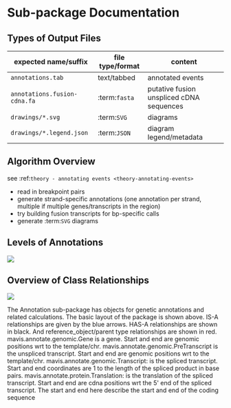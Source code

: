 # Sub-package Documentation


## Types of Output Files

| expected name/suffix           | file type/format | content                                  |
| ------------------------------ | ---------------- | ---------------------------------------- |
| ``annotations.tab``            | text/tabbed      | annotated events                         |
| ``annotations.fusion-cdna.fa`` | :term:`fasta`    | putative fusion unspliced cDNA sequences |
| ``drawings/*.svg``             | :term:`SVG`      | diagrams                                 |
| ``drawings/*.legend.json``     | :term:`JSON`     | diagram legend/metadata                  |


## Algorithm Overview

see :ref:`theory - annotating events <theory-annotating-events>`

- read in breakpoint pairs
- generate strand-specific annotations (one annotation per strand, multiple if multiple genes/transcripts in the region)
- try building fusion transcripts for bp-specific calls
- generate :term:`SVG` diagrams

## Levels of Annotations

![](images/feature_levels.svg)


## Overview of Class Relationships

![](images/annotation_model.svg)

The Annotation sub-package has objects for genetic annotations and related calculations. The basic layout of the
package is shown above. IS-A relationships are given by the blue arrows. HAS-A relationships are shown in black.
And reference_object/parent
type relationships are shown in red. mavis.annotate.genomic.Gene is a gene. Start and end are
genomic positions wrt to the template/chr. mavis.annotate.genomic.PreTranscript is the
unspliced transcript. Start and end are genomic positions wrt to the template/chr.
mavis.annotate.genomic.Transcript: is the spliced transcript. Start and end coordinates are
1 to the length of the spliced product in base pairs.
mavis.annotate.protein.Translation: is the translation of the spliced transcript. Start and
end are cdna positions wrt the 5' end of the spliced transcript. The start and end here describe the start and end
of the coding sequence
